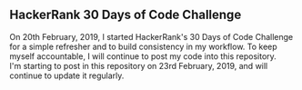 ## HackerRank 30 Days of Code Challenge

On 20th February, 2019, I started HackerRank's 30 Days of Code Challenge for a simple refresher and to build consistency in my workflow. To keep myself accountable, I will continue to post my code into this repository.
<br/>
I'm starting to post in this repository on 23rd February, 2019, and will continue to update it regularly.